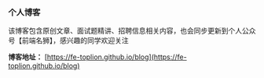 ### 个人博客

该博客包含原创文章、面试题精讲、招聘信息相关内容，也会同步更新到个人公众号【前端名狮】，感兴趣的同学欢迎关注

**博客地址：** [https://fe-toplion.github.io/blog](https://fe-toplion.github.io/blog)
